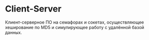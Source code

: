 # Client-Server
Клиент-серверное ПО на семафорах и сокетах, осуществляющее хеширование по MD5 и симулирующее работу с удалённой базой данных. 
